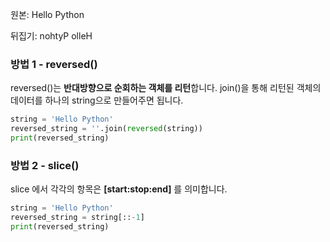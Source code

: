 원본: Hello Python

뒤집기: nohtyP olleH

### 방법 1 - reversed()

reversed()는 **반대방향으로 순회하는 객체를 리턴**합니다. join()을 통해 리턴된 객체의 데이터를 하나의 string으로 만들어주면 됩니다.

```python
string = 'Hello Python'
reversed_string = ''.join(reversed(string))
print(reversed_string)
```

### 방법 2 - slice()

slice 에서 각각의 항목은 **\[start:stop:end\]** 를 의미합니다.

```python
string = 'Hello Python'
reversed_string = string[::-1]
print(reversed_string)
```